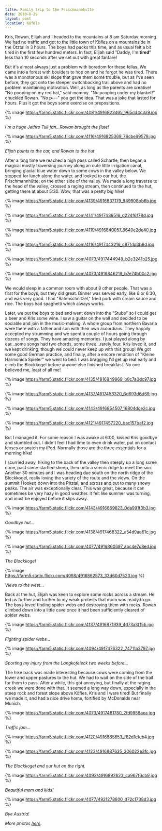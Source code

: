 ```yaml
---
title: Family trip to the Frischmannhütte
date: 2010-8-29
layout: post
location: Köfels
---
```


Kris, Rowan, Elijah and I headed to the mountains at 8 am Saturday morning.
We had no traffic and got to the little town of Köfles on a mountainside
in the Ötztal in 3 hours. The boys had packs this time, and as usual felt
a bit tired in the first few hundred meters. In fact, Elijah said "Daddy,
I'm **tired**" less than 10 seconds after we set out with great fanfare!
  
  
But it's almost always just a problem with boredom for these fellas. We
came into a forest with boulders to hop on and he forgot he was tired.
There was a monotonous ski slope that gave them some trouble, but as I've
seen before, they got onto the steeper switchbacking trail above and had
no problem maintaining motivation. Well, as long as the parents are creative!
"No pooping on my red hat," said mommy. "No pooping under my blanket!"
chuckled Rowan. "No p---" you get the idea. That was a joke that lasted
for hours. Plus it got the boys some exercise on prepositions.
  
  
{% image https://farm5.static.flickr.com/4081/4916823465_965dd4c3a9.jpg %}
  
_I'm a huge Jethro Tull fan...Rowan brought the flute!_
  
  
{% image https://farm5.static.flickr.com/4116/4916825369_79cbe69579.jpg %}
  
_Elijah points to the car, and Rowan to the hut_
  
  
After a long time we reached a high pass called Schartle, then began a
magical mostly traversing journey along an cute little irrigation canal,
bringing glacial blue water down to some cows in the valley below. We stopped
for lunch along the water, and looked to our hut, the Frischmannhütte,
on the other side of the valley. We made a long traverse to the head of
the valley, crossed a raging stream, then continued to the hut, getting
there at about 5:30\. Wow, that was a pretty big hike!
  
  
{% image https://farm5.static.flickr.com/4139/4916837179_849908bb6b.jpg %}
  
{% image https://farm5.static.flickr.com/4141/4917439516_d224f6f78d.jpg %}
  
{% image https://farm5.static.flickr.com/4119/4916840057_8640e2de40.jpg %}
  
{% image https://farm5.static.flickr.com/4116/4917443216_c871dd3b8d.jpg %}
  
{% image https://farm5.static.flickr.com/4073/4917444948_b2e3241b25.jpg %}
  
{% image https://farm5.static.flickr.com/4073/4916846219_b7e74b00c2.jpg %}
  
  
We would sleep in a common room with about 8 other people. That was a
first for the boys, but they did great. Dinner was served early, like 6
or 6:30, and was very good. I had "Rahmschnitzel," fried pork with cream
sauce and rice. The boys had spaghetti which always works.
  
  
Later, we put the boys to bed and went down into the "Stube" so I could
get a beer and Kris some wine. I saw a guitar on the wall and decided to
be sociable and join in the music-making. A whole group from northern Bavaria
were there with a father and son with their own accordians. They happily
accepted my strumming and we spent a couple of hours going through dozens
of songs. They have amazing memories. I just played along by ear...some
songs had two chords, some three...rarely four. Kris loved it, and we kept
drinking, though we could never keep up with this group! We got some good
German practice, and finally, after a encore rendition of "Kleine Harmonica
Spieler" we went to bed. I was bragging I'd get up real early and climb
the Blockkogel before anyone else finished breakfast. No one believed me,
least of all me!
  
  
{% image https://farm5.static.flickr.com/4135/4916849969_b8c7a0dc97.jpg %}
  
{% image https://farm5.static.flickr.com/4137/4917453320_6d693d6d69.jpg %}
  
{% image https://farm5.static.flickr.com/4143/4916854507_16804dce2c.jpg %}
  
{% image https://farm5.static.flickr.com/4121/4917457220_bac157baf2.jpg %}
  
  
  
But I managed it. For some reason I was awake at 6:00, kissed Kris goodbye
and stumbled out. I didn't feel I had time to even drink water, put on
contact lenses or snatch my iPod. Normally those are the three essentials
for a morning hike!
  
  
I scurried away, hiking to the back of the valley then steeply up a long
scree cone, past some startled sheep, then onto a scenic ridge to meet
the sun. Another 30 minutes and I was heading due south on the north ridge
of the Blockkogel, really loving the variety of the route and the views.
On the summit I looked down into the Pitztal, and across and out to many
snowy peaks. The air was exceptionally clear. This was great, because it
can sometimes be very hazy in good weather. It felt like summer was turning,
and must be enjoyed before it slips away.
  
  
{% image https://farm5.static.flickr.com/4143/4916869823_0da991f3b3.jpg %}
  
_Goodbye hut..._
  
{% image https://farm5.static.flickr.com/4138/4917468322_a54d9aa61c.jpg %}
  
{% image https://farm5.static.flickr.com/4077/4916860697_abc4e7c8ed.jpg %}
  
_The Blockkogel_
  
{% image https://farm5.static.flickr.com/4098/4916862573_33d60d7523.jpg %}
  
_Views to the west..._
  
  
Back at the hut, Elijah was keen to explore some rocks across a stream.
He led us further and further to my weak protests that mom was ready to
go. The boys loved finding spider webs and destroying them with rocks.
Rowan climbed down into a little cave once it had been sufficiently cleared
of spider webs.
  
  
{% image https://farm5.static.flickr.com/4137/4916871939_4d73a3f15b.jpg %}
  
_Fighting spider webs..._
  
{% image https://farm5.static.flickr.com/4094/4917476322_74711a3797.jpg %}
  
_Sporting my injury from the Langkofeleck two weeks before..._
  
  
The hike back was made interesting because cows were coming from the lower
and upper pastures to the hut. We had to wait on the side of the trail
for them to pass. After a while, this got annoying, but finally at the
raging creek we were done with that. It seemed a long way down, especially
in the steep rock and forest slope above Köfles. Kris and I were tired!
But finally we made it, and had a nice drive home, fortified by McDonalds
near Munich.
  
  
{% image https://farm5.static.flickr.com/4073/4917481780_2fd9858aea.jpg %}
  
_Traffic jam..._
  
{% image https://farm5.static.flickr.com/4120/4916885853_f82d1efcb4.jpg %}
  
{% image https://farm5.static.flickr.com/4123/4916887635_306022e3fc.jpg %}
  
_The Blockkogel and our hut on the right._
  
{% image https://farm5.static.flickr.com/4093/4916892623_ca967f6cb9.jpg %}
  
_Beautiful mom and kids!_
  
{% image https://farm5.static.flickr.com/4077/4921278800_d72c1738d3.jpg %}
  
_Bye Austria!_
  
  
_More photos [here](https://www.flickr.com/photos/ripsawridge/sets/72157624658546529/with/4916823465/)_.
